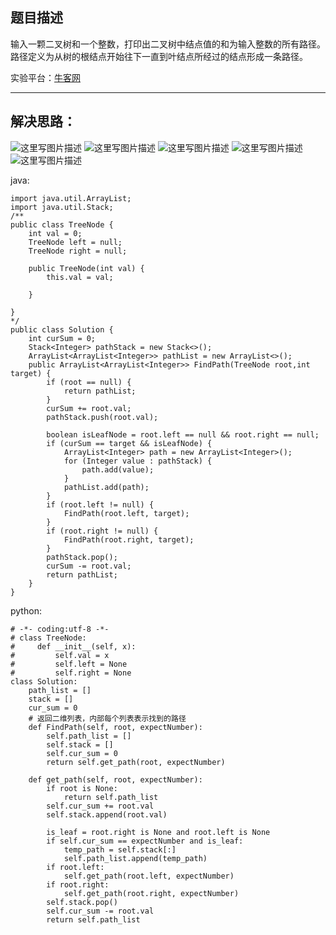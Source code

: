 **题目描述**
--------

输入一颗二叉树和一个整数，打印出二叉树中结点值的和为输入整数的所有路径。路径定义为从树的根结点开始往下一直到叶结点所经过的结点形成一条路径。

实验平台：[牛客网](https://www.nowcoder.com/ta/coding-interviews?page=1)

----------


**解决思路：**
---------
![这里写图片描述](https://img-blog.csdn.net/2018032319231731?/2/text/aHR0cHM6Ly9ibG9nLmNzZG4ubmV0L3dhbmc0NTQ1OTIyOTc=/font/5a6L5L2T/fontsize/400/fill/I0JBQkFCMA==/dissolve/70)
![这里写图片描述](https://img-blog.csdn.net/20180323192325209?/2/text/aHR0cHM6Ly9ibG9nLmNzZG4ubmV0L3dhbmc0NTQ1OTIyOTc=/font/5a6L5L2T/fontsize/400/fill/I0JBQkFCMA==/dissolve/70)
![这里写图片描述](https://img-blog.csdn.net/20180323192339869?/2/text/aHR0cHM6Ly9ibG9nLmNzZG4ubmV0L3dhbmc0NTQ1OTIyOTc=/font/5a6L5L2T/fontsize/400/fill/I0JBQkFCMA==/dissolve/70)
![这里写图片描述](https://img-blog.csdn.net/20180323192349121?/2/text/aHR0cHM6Ly9ibG9nLmNzZG4ubmV0L3dhbmc0NTQ1OTIyOTc=/font/5a6L5L2T/fontsize/400/fill/I0JBQkFCMA==/dissolve/70)
![这里写图片描述](https://img-blog.csdn.net/20180323192357751?/2/text/aHR0cHM6Ly9ibG9nLmNzZG4ubmV0L3dhbmc0NTQ1OTIyOTc=/font/5a6L5L2T/fontsize/400/fill/I0JBQkFCMA==/dissolve/70)


java:
```
import java.util.ArrayList;
import java.util.Stack;
/**
public class TreeNode {
    int val = 0;
    TreeNode left = null;
    TreeNode right = null;

    public TreeNode(int val) {
        this.val = val;

    }

}
*/
public class Solution {
    int curSum = 0;
    Stack<Integer> pathStack = new Stack<>();
	ArrayList<ArrayList<Integer>> pathList = new ArrayList<>();
    public ArrayList<ArrayList<Integer>> FindPath(TreeNode root,int target) {
        if (root == null) {
			return pathList;
		}
		curSum += root.val;
		pathStack.push(root.val);

		boolean isLeafNode = root.left == null && root.right == null;
		if (curSum == target && isLeafNode) {
			ArrayList<Integer> path = new ArrayList<Integer>();
			for (Integer value : pathStack) {
				path.add(value);
			}
			pathList.add(path);
		}
		if (root.left != null) {
			FindPath(root.left, target);
		}
		if (root.right != null) {
			FindPath(root.right, target);
		}
		pathStack.pop();
		curSum -= root.val;
		return pathList;
    }
}
```


python:
```
# -*- coding:utf-8 -*-
# class TreeNode:
#     def __init__(self, x):
#         self.val = x
#         self.left = None
#         self.right = None
class Solution:
    path_list = []
    stack = []
    cur_sum = 0
    # 返回二维列表，内部每个列表表示找到的路径
    def FindPath(self, root, expectNumber):
        self.path_list = []
        self.stack = []
        self.cur_sum = 0
        return self.get_path(root, expectNumber)

    def get_path(self, root, expectNumber):
        if root is None:
            return self.path_list
        self.cur_sum += root.val
        self.stack.append(root.val)

        is_leaf = root.right is None and root.left is None
        if self.cur_sum == expectNumber and is_leaf:
            temp_path = self.stack[:]
            self.path_list.append(temp_path)
        if root.left:
            self.get_path(root.left, expectNumber)
        if root.right:
            self.get_path(root.right, expectNumber)
        self.stack.pop()
        self.cur_sum -= root.val
        return self.path_list
```